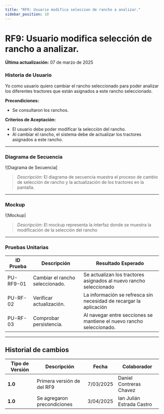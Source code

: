 ```yaml
---
title: "RF9: Usuario modifica seleccion de rancho a analizar."  
sidebar_position: 10
---
```


# RF9: Usuario modifica selección de rancho a analizar.

**Última actualización:** 07 de marzo de 2025

### Historia de Usuario

Yo como usuario quiero cambiar el rancho seleccionado para poder analizar los diferentes tractores que están asignados a este rancho seleccionado.

  **Precondiciones:**
  - Se consultaron los ranchos.

  **Criterios de Aceptación:**
  - El usuario debe poder modificar la selección del rancho.
  - Al cambiar el rancho, el sistema debe de actualizar los tractores asignados a este rancho.

---

### Diagrama de Secuencia

![Diagrama de Secuencia] 

> *Descripción*: El diagrama de secuencia muestra el proceso de cambio de selección de rancho y la actualización de los tractores en la pantalla.

---

### Mockup

![Mockup]

> *Descripción*: El mockup representa la interfaz donde se muestra la modificación de la selección del rancho

---

### Pruebas Unitarias 
| ID Prueba | Descripción | Resultado Esperado |
|-----------|-------------|--------------------|
|PU-RF9-01|Cambiar el rancho seleccionado.|Se actualizan los tractores asignados al nuevo rancho seleccionado|
|PU-RF-02|Verificar actualización.|La información se refresca sin necesidad de recargar la aplicación|
|PU-RF-03|Comprobar persistencia.|Al navegar entre secciones se mantiene el nuevo rancho seleccionado.|

---

## Historial de cambios

| **Tipo de Versión** | **Descripción** | **Fecha** | **Colaborador** |
| ------------------- | --------------- | --------- | --------------- |
| **1.0** | Primera versión de del RF9 | 7/03/2025 | Daniel Contreras Chavez |
| **1.0** | Se agregaron precondiciones | 3/04/2025 | Ian Julián Estrada Castro |